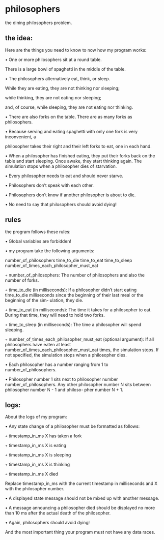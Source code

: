 # philosophers
the dining philosophers problem.


## the idea:

Here are the things you need to know to now how my program works:

• One or more philosophers sit at a round table.

There is a large bowl of spaghetti in the middle of the table.


• The philosophers alternatively eat, think, or sleep.

While they are eating, they are not thinking nor sleeping;

while thinking, they are not eating nor sleeping;

and, of course, while sleeping, they are not eating nor thinking.


• There are also forks on the table. There are as many forks as philosophers.


• Because serving and eating spaghetti with only one fork is very inconvenient, a

philosopher takes their right and their left forks to eat, one in each hand.


• When a philosopher has finished eating, they put their forks back on the table and
start sleeping. Once awake, they start thinking again. The simulation stops when
a philosopher dies of starvation.


• Every philosopher needs to eat and should never starve.


• Philosophers don’t speak with each other.


• Philosophers don’t know if another philosopher is about to die.


• No need to say that philosophers should avoid dying!


## rules

the program follows these rules:


• Global variables are forbidden!


• my program take the following arguments:

number_of_philosophers time_to_die time_to_eat time_to_sleep
number_of_times_each_philosopher_must_eat

◦ number_of_philosophers: The number of philosophers and also the number
of forks.


◦ time_to_die (in milliseconds): If a philosopher didn’t start eating time_to_die
milliseconds since the beginning of their last meal or the beginning of the sim-
ulation, they die.


◦ time_to_eat (in milliseconds): The time it takes for a philosopher to eat.
During that time, they will need to hold two forks.


◦ time_to_sleep (in milliseconds): The time a philosopher will spend sleeping.


◦ number_of_times_each_philosopher_must_eat (optional argument): If all
philosophers have eaten at least number_of_times_each_philosopher_must_eat
times, the simulation stops. If not specified, the simulation stops when a
philosopher dies.


• Each philosopher has a number ranging from 1 to number_of_philosophers.

• Philosopher number 1 sits next to philosopher number number_of_philosophers.
Any other philosopher number N sits between philosopher number N - 1 and philoso-
pher number N + 1.

## logs:


About the logs of my program:

• Any state change of a philosopher must be formatted as follows:


◦ timestamp_in_ms X has taken a fork

◦ timestamp_in_ms X is eating

◦ timestamp_in_ms X is sleeping

◦ timestamp_in_ms X is thinking

◦ timestamp_in_ms X died


Replace timestamp_in_ms with the current timestamp in milliseconds
and X with the philosopher number.

• A displayed state message should not be mixed up with another message.

• A message announcing a philosopher died should be displayed no more than 10 ms
after the actual death of the philosopher.

• Again, philosophers should avoid dying!

And the most important thing your program must not have any data races.